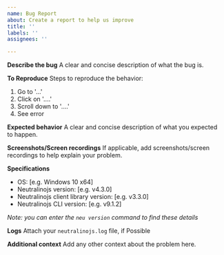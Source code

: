 ```yaml
---
name: Bug Report
about: Create a report to help us improve
title: ''
labels: ''
assignees: ''

---
```


**Describe the bug**
A clear and concise description of what the bug is.

**To Reproduce**
Steps to reproduce the behavior:
1. Go to '...'
2. Click on '....'
3. Scroll down to '....'
4. See error

**Expected behavior**
A clear and concise description of what you expected to happen.

**Screenshots/Screen recordings**
If applicable, add screenshots/screen recordings to help explain your problem.

**Specifications**  
 - OS: [e.g. Windows 10 x64]
 - Neutralinojs version: [e.g. v4.3.0]
 - Neutralinojs client library version: [e.g. v3.3.0]
 - Neutralinojs CLI version: [e.g. v9.1.2]

*Note: you can enter the `neu version` command to find these details*

**Logs**
Attach your `neutralinojs.log` file, if Possible

**Additional context**
Add any other context about the problem here.
